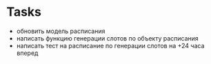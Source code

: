 # Tasks

- обновить модель расписания
- написать функцию генерации слотов по объекту расписания
- написать тест на расписание по генерации слотов на +24 часа вперед

